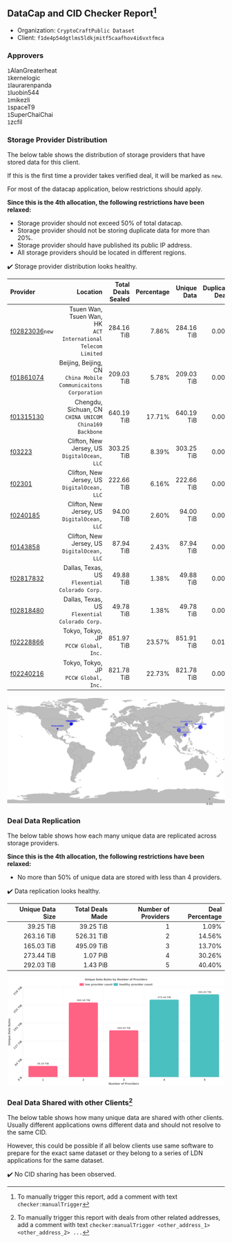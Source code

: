 ## DataCap and CID Checker Report[^1]
 - Organization: `CryptoCraftPublic Dataset`
 - Client: `f1de4p54dgtlms5ldkjmitf5caafhov4i6vxtfmca`
### Approvers
`1`AlanGreaterheat<br/>`1`kernelogic<br/>`1`laurarenpanda<br/>`1`luobin544<br/>`1`mikezli<br/>`1`spaceT9<br/>`1`SuperChaiChai<br/>`1`zcfil


### Storage Provider Distribution
The below table shows the distribution of storage providers that have stored data for this client.

If this is the first time a provider takes verified deal, it will be marked as `new`.

For most of the datacap application, below restrictions should apply.

**Since this is the 4th allocation, the following restrictions have been relaxed:**
 - Storage provider should not exceed 50% of total datacap.
 - Storage provider should not be storing duplicate data for more than 20%.
 - Storage provider should have published its public IP address.
 - All storage providers should be located in different regions.

✔️ Storage provider distribution looks healthy.

| Provider                                                    |                                                           Location | Total Deals Sealed | Percentage | Unique Data | Duplicate Deals |
| :---------------------------------------------------------- | -----------------------------------------------------------------: | -----------------: | ---------: | ----------: | --------------: |
| [f02823036](https://filfox.info/en/address/f02823036)`new`  |   Tsuen Wan, Tsuen Wan, HK<br/>`ACT International Telecom Limited` |         284.16 TiB |      7.86% |  284.16 TiB |           0.00% |
| [f01861074](https://filfox.info/en/address/f01861074)       | Beijing, Beijing, CN<br/>`China Mobile Communicaitons Corporation` |         209.03 TiB |      5.78% |  209.03 TiB |           0.00% |
| [f01315130](https://filfox.info/en/address/f01315130)       |          Chengdu, Sichuan, CN<br/>`CHINA UNICOM China169 Backbone` |         640.19 TiB |     17.71% |  640.19 TiB |           0.00% |
| [f03223](https://filfox.info/en/address/f03223)             |                    Clifton, New Jersey, US<br/>`DigitalOcean, LLC` |         303.25 TiB |      8.39% |  303.25 TiB |           0.00% |
| [f02301](https://filfox.info/en/address/f02301)             |                    Clifton, New Jersey, US<br/>`DigitalOcean, LLC` |         222.66 TiB |      6.16% |  222.66 TiB |           0.00% |
| [f0240185](https://filfox.info/en/address/f0240185)         |                    Clifton, New Jersey, US<br/>`DigitalOcean, LLC` |          94.00 TiB |      2.60% |   94.00 TiB |           0.00% |
| [f0143858](https://filfox.info/en/address/f0143858)         |                    Clifton, New Jersey, US<br/>`DigitalOcean, LLC` |          87.94 TiB |      2.43% |   87.94 TiB |           0.00% |
| [f02817832](https://filfox.info/en/address/f02817832)       |                  Dallas, Texas, US<br/>`Flexential Colorado Corp.` |          49.88 TiB |      1.38% |   49.88 TiB |           0.00% |
| [f02818480](https://filfox.info/en/address/f02818480)       |                  Dallas, Texas, US<br/>`Flexential Colorado Corp.` |          49.78 TiB |      1.38% |   49.78 TiB |           0.00% |
| [f02228866](https://filfox.info/en/address/f02228866)       |                           Tokyo, Tokyo, JP<br/>`PCCW Global, Inc.` |         851.97 TiB |     23.57% |  851.91 TiB |           0.01% |
| [f02240216](https://filfox.info/en/address/f02240216)       |                           Tokyo, Tokyo, JP<br/>`PCCW Global, Inc.` |         821.78 TiB |     22.73% |  821.78 TiB |           0.00% |

<img src="https://raw.githubusercontent.com/data-preservation-programs/filplus-checker-assets/main/filecoin-project/filecoin-plus-large-datasets/issues/2149/1701071940607.png"/>

### Deal Data Replication
The below table shows how each many unique data are replicated across storage providers.


**Since this is the 4th allocation, the following restrictions have been relaxed:**
- No more than 50% of unique data are stored with less than 4 providers.

✔️ Data replication looks healthy.

| Unique Data Size | Total Deals Made | Number of Providers | Deal Percentage |
| ---------------: | ---------------: | ------------------: | --------------: |
|        39.25 TiB |        39.25 TiB |                   1 |           1.09% |
|       263.16 TiB |       526.31 TiB |                   2 |          14.56% |
|       165.03 TiB |       495.09 TiB |                   3 |          13.70% |
|       273.44 TiB |         1.07 PiB |                   4 |          30.26% |
|       292.03 TiB |         1.43 PiB |                   5 |          40.40% |

<img src="https://raw.githubusercontent.com/data-preservation-programs/filplus-checker-assets/main/filecoin-project/filecoin-plus-large-datasets/issues/2149/1701071944008.png"/>

### Deal Data Shared with other Clients[^3]
The below table shows how many unique data are shared with other clients.
Usually different applications owns different data and should not resolve to the same CID.

However, this could be possible if all below clients use same software to prepare for the exact same dataset or they belong to a series of LDN applications for the same dataset.

✔️ No CID sharing has been observed.

[^1]: To manually trigger this report, add a comment with text `checker:manualTrigger`

[^2]: Deals from those addresses are combined into this report as they are specified with `checker:manualTrigger`

[^3]: To manually trigger this report with deals from other related addresses, add a comment with text `checker:manualTrigger <other_address_1> <other_address_2> ...`
